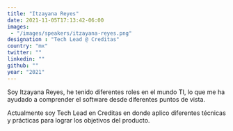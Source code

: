 ```yaml
---
title: "Itzayana Reyes"
date: 2021-11-05T17:13:42-06:00
images: 
 - "/images/speakers/itzayana-reyes.png"
designation : "Tech Lead @ Creditas"
country: "mx"
twitter: ""
linkedin: ""
github: ""
year: "2021"
---
```


Soy Itzayana Reyes, he tenido diferentes roles en el mundo TI, lo que me ha ayudado a comprender el software desde diferentes puntos de vista.

Actualmente soy Tech Lead en Creditas en donde aplico diferentes técnicas y prácticas para lograr los objetivos del producto.
